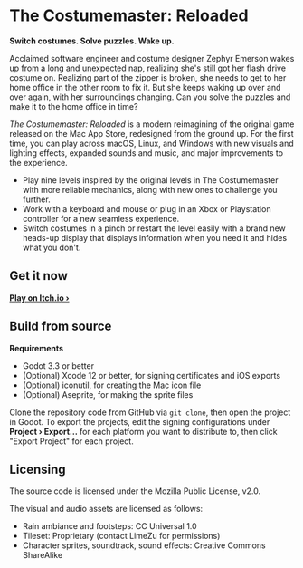 # The Costumemaster: Reloaded
**Switch costumes. Solve puzzles. Wake up.**

Acclaimed software engineer and costume designer Zephyr Emerson wakes up from a long and unexpected nap, realizing she's still got her flash drive costume on. Realizing part of the zipper is broken, she needs to get to her home office in the other room to fix it. But she keeps waking up over and over again, with her surroundings changing. Can you solve the puzzles and make it to the home office in time?

_The Costumemaster: Reloaded_ is a modern reimagining of the original game released on the Mac App Store, redesigned from the ground up. For the first time, you can play across macOS, Linux, and Windows with new visuals and lighting effects, expanded sounds and music, and major improvements to the experience.

- Play nine levels inspired by the original levels in The Costumemaster with more reliable mechanics, along with new ones to challenge you further.
- Work with a keyboard and mouse or plug in an Xbox or Playstation controller for a new seamless experience.
- Switch costumes in a pinch or restart the level easily with a brand new heads-up display that displays information when you need it and hides what you don't.

## Get it now

[**Play on Itch.io &rsaquo;**](https://marquiskurt.itch.io/costumemaster-reloaded)

## Build from source

**Requirements**

- Godot 3.3 or better
- (Optional) Xcode 12 or better, for signing certificates and iOS exports
- (Optional) iconutil, for creating the Mac icon file
- (Optional) Aseprite, for making the sprite files

Clone the repository code from GitHub via `git clone`, then open the project in Godot. To export the projects, edit the signing configurations under **Project &rsaquo; Export...** for each platform you want to distribute to, then click "Export Project" for each project.

## Licensing

The source code is licensed under the Mozilla Public License, v2.0.

The visual and audio assets are licensed as follows:
- Rain ambiance and footsteps: CC Universal 1.0
- Tileset: Proprietary (contact LimeZu for permissions)
- Character sprites, soundtrack, sound effects: Creative Commons ShareAlike